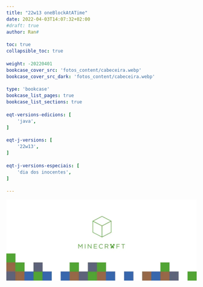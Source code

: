 ```yaml
---
title: "22w13 oneBlockAtATime"
date: 2022-04-03T14:07:32+02:00
#draft: true
author: Ran#

toc: true
collapsible_toc: true

weight: -20220401
bookcase_cover_src: 'fotos_content/cabeceira.webp'
bookcase_cover_src_dark: 'fotos_content/cabeceira.webp'

type: 'bookcase'
bookcase_list_pages: true
bookcase_list_sections: true

eqt-versions-edicions: [
    'java',
]

eqt-j-versions: [
    '22w13',
]

eqt-j-versions-especiais: [
    'dia dos inocentes',
]

---
```

<img title="22w13" alt="22w13" src="/fotos_content/cabeceira.webp">

